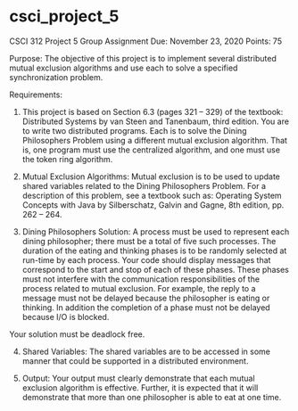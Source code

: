 # csci_project_5
CSCI 312 Project 5 
Group Assignment 
Due:  November 23, 2020 
Points:  75 
 
 
 
Purpose:  The objective of this project is to implement several distributed mutual exclusion algorithms and use each to solve a specified synchronization problem. 
 
 
Requirements:  
 
1.	This project is based on Section 6.3 (pages 321 – 329) of the textbook:  Distributed Systems by van Steen and Tanenbaum, third edition.  You are to write two distributed programs.  Each is to solve the Dining Philosophers Problem using a different mutual exclusion algorithm.  That is, one program must use the centralized algorithm, and one must use the token ring algorithm. 
 
2.	Mutual Exclusion Algorithms: Mutual exclusion is to be used to update shared variables related to the Dining Philosophers Problem.  For a description of this problem, see a textbook such as:  Operating System Concepts with Java by Silberschatz, Galvin and Gagne, 8th edition, pp. 262 – 264. 
 
3.	Dining Philosophers Solution:  A process must be used to represent each dining philosopher; there must be a total of five such processes.  The duration of the eating and thinking phases is to be randomly selected at run-time by each process.  Your code should display messages that correspond to the start and stop of each of these phases.  These phases must not interfere with the communication responsibilities of the process related to mutual exclusion.  For example, the reply to a message must not be delayed because the philosopher is eating or thinking.  In addition the completion of a phase must not be delayed because I/O is blocked. 
 
Your solution must be deadlock free. 
 
4.	Shared Variables:  The shared variables are to be accessed in some manner that could be supported in a distributed environment. 
 
5.	Output:  Your output must clearly demonstrate that each mutual exclusion algorithm is effective.  Further, it is expected that it will demonstrate that more than one philosopher is able to eat at one time. 
